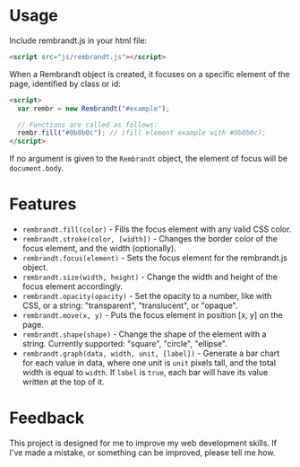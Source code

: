 # Usage

Include rembrandt.js in your html file:

```html
<script src="js/rembrandt.js"></script>
```

When a Rembrandt object is created, it focuses on a specific element of
the page, identified by class or id:

```html
<script>
  var rembr = new Rembrandt("#example");

  // Functions are called as follows:
  rembr.fill("#0b0b0c"); // (fill element example with #0b0b0c);
</script>
```

If no argument is given to the `Rembrandt` object, the element of focus will be `document.body`.

# Features

* `rembrandt.fill(color)` - Fills the focus element with any valid CSS color.
* `rembrandt.stroke(color, [width])` - Changes the border color of the focus element, and the width (optionally).
* `rembrandt.focus(element)` - Sets the focus element for the rembrandt.js object.
* `rembrandt.size(width, height)` - Change the width and height of the focus element accordingly.
* `rembrandt.opacity(opacity)` - Set the opacity to a number, like with CSS, or a string: "transparent", "translucent", or "opaque".
* `rembrandt.move(x, y)` - Puts the focus element in position [x, y] on the page.
* `rembrandt.shape(shape)` - Change the shape of the element with a string. Currently supported: "square", "circle", "ellipse".
* `rembrandt.graph(data, width, unit, [label])` - Generate a bar chart for each value in data, where one unit is `unit` pixels tall, and the total width is equal to `width`. If `label` is `true`, each bar will have its value written at the top of it.

# Feedback

This project is designed for me to improve my web development skills. If
I've made a mistake, or something can be improved, please tell me how.
